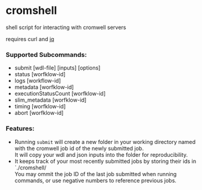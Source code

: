 # cromshell
shell script for interacting with cromwell servers

requires curl and [jq](https://stedolan.github.io/jq/)

### Supported Subcommands:
  * submit [wdl-file] [inputs] [options]
  * status [worfklow-id]
  * logs [workflow-id]
  * metadata [worfklow-id]
  * executionStatusCount [worfklow-id]
  * slim_metadata [worfklow-id]
  * timing [worfklow-id]
  * abort [worfklow-id]
   
 ### Features:
 * Running `submit` will create a new folder in your working directory named with the cromwell job id of the newly submitted job.  
 It will copy your wdl and json inputs into the folder for reproducibility.  
 * It keeps track of your most recently submitted jobs by storing their ids in `./cromshell/  
 You may ommit the job ID of the last job submitted when running commands, or use negative numbers to reference previous jobs.
